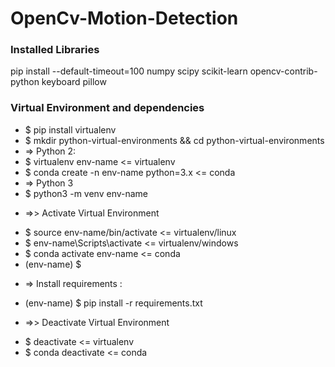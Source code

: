 # OpenCv-Motion-Detection

### Installed Libraries

pip install --default-timeout=100 numpy scipy scikit-learn opencv-contrib-python keyboard pillow

### Virtual Environment and dependencies
- $ pip install virtualenv
- $ mkdir python-virtual-environments && cd python-virtual-environments
- => Python 2:
- $ virtualenv env-name                 <= virtualenv
- $ conda create -n env-name python=3.x <= conda
- => Python 3
- $ python3 -m venv env-name

* =>> Activate Virtual Environment
- $ source env-name/bin/activate  <= virtualenv/linux
- $ env-name\Scripts\activate     <= virtualenv/windows
- $ conda activate env-name       <= conda
- (env-name) $

* => Install requirements :
- (env-name) $ pip install -r requirements.txt

* =>> Deactivate Virtual Environment
- $ deactivate        <= virtualenv
- $ conda deactivate  <= conda

